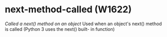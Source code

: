 # next-method-called (W1622)
*Called a next() method on an object* Used when an object\'s next()
method is called (Python 3 uses the next() built- in function)

